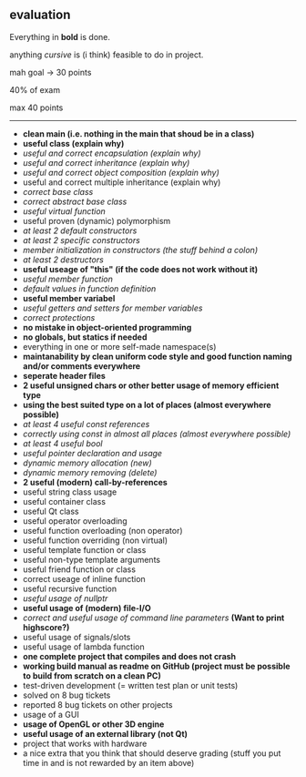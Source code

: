 ## evaluation

Everything in **bold** is done.

anything *cursive* is (i think) feasible to do in project.

mah goal -> 30 points

40% of exam

max 40 points

<hr>

- **clean main (i.e. nothing in the main that shoud be in a class)**
- **useful class (explain why)**
- *useful and correct encapsulation (explain why)*
- *useful and correct inheritance (explain why)*
- *useful and correct object composition (explain why)*
- useful and correct multiple inheritance (explain why)
- *correct base class*
- *correct abstract base class*
- *useful virtual function*
- useful proven (dynamic) polymorphism
- *at least 2 default constructors*
- *at least 2 specific constructors*
- *member initialization in constructors (the stuff behind a colon)*
- *at least 2 destructors*
- **useful useage of "this" (if the code does not work without it)**
- *useful member function*
- *default values in function definition*
- **useful member variabel**
- *useful getters and setters for member variables*
- *correct protections*
- **no mistake in object-oriented programming**
- **no globals, but statics if needed**
- everything in one or more self-made namespace(s)
- **maintanability by clean uniform code style and good function naming and/or comments everywhere**
- **seperate header files**
- **2 useful unsigned chars or other better usage of memory efficient type**
- **using the best suited type on a lot of places (almost everywhere possible)**
- *at least 4 useful const references*
- *correctly using const in almost all places (almost everywhere possible)*
- *at least 4 useful bool*
- *useful pointer declaration and usage*
- *dynamic memory allocation (new)*
- *dynamic memory removing (delete)*
- **2 useful (modern) call-by-references**
- useful string class usage
- useful container class
- useful Qt class
- useful operator overloading
- useful function overloading (non operator)
- useful function overriding (non virtual)
- useful template function or class
- useful non-type template arguments
- useful friend function or class
- correct useage of inline function
- useful recursive function
- *useful usage of nullptr*
- **useful usage of (modern) file-I/O**
- *correct and useful usage of command line parameters* **(Want to print highscore?)**
- useful usage of signals/slots
- useful usage of lambda function
- **one complete project that compiles and does not crash**
- **working build manual as readme on GitHub (project must be possible to build from scratch on a clean PC)**
- test-driven development (= written test plan or unit tests)
- solved on 8 bug tickets
- reported 8 bug tickets on other projects
- usage of a GUI
- **usage of OpenGL or other 3D engine**
- **useful usage of an external library (not Qt)**
- project that works with hardware
- a nice extra that you think that should deserve grading (stuff you put time in and is not rewarded by an item above)
